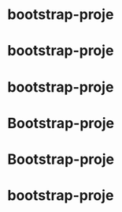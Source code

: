 # bootstrap-proje
# bootstrap-proje
# bootstrap-proje
# Bootstrap-proje
# Bootstrap-proje
# bootstrap-proje
